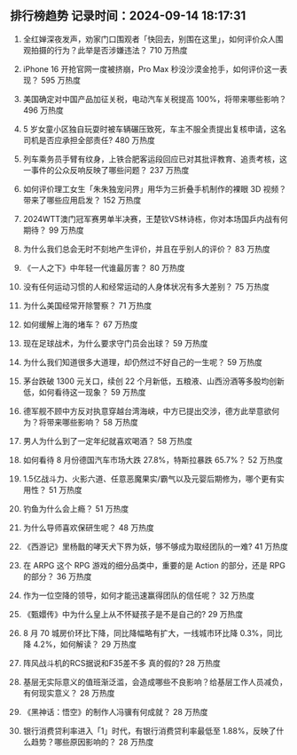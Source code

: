 
## 排行榜趋势 记录时间：2024-09-14 18:17:31
  
  1. 全红婵深夜发声，劝家门口围观者「快回去，别围在这里」，如何评价众人围观拍摄的行为？此举是否涉嫌违法？ 710 万热度
    
  2. iPhone 16 开抢官网一度被挤崩，Pro Max 秒没沙漠金抢手，如何评价这一表现？ 595 万热度
    
  3. 美国确定对中国产品加征关税，电动汽车关税提高 100%，将带来哪些影响？ 496 万热度
    
  4. 5 岁女童小区独自玩耍时被车辆碾压致死，车主不服全责提出复核申请，这名司机是否应承担全部责任? 480 万热度
    
  5. 列车乘务员手臂有纹身，上铁合肥客运段回应已对其批评教育、追责考核，这一事件的公众反响反映了哪些问题？ 237 万热度
    
  6. 如何评价理工女生「朱朱独宠问界」用华为三折叠手机制作的裸眼 3D 视频？带来了哪些应用启发？ 152 万热度
    
  7. 2024WTT澳门冠军赛男单半决赛，王楚钦VS林诗栋，你对本场国乒内战有何期待？ 99 万热度
    
  8. 为什么我们总会无时不刻地产生评价，并且在乎别人的评价？ 83 万热度
    
  9. 《一人之下》中年轻一代谁最厉害？ 80 万热度
    
  10. 没有任何运动习惯的人和经常运动的人身体状况有多大差别？ 75 万热度
    
  11. 为什么美国经常开除警察？ 71 万热度
    
  12. 如何缓解上海的堵车？ 67 万热度
    
  13. 现在足球战术，为什么要求守门员会出球？ 59 万热度
    
  14. 为什么我们知道很多大道理，却仍然过不好自己的一生呢？ 59 万热度
    
  15. 茅台跌破 1300 元关口，续创 22 个月新低，五粮液、山西汾酒等多股均创新低，如何看待这一现象？ 59 万热度
    
  16. 德军舰不顾中方反对执意穿越台湾海峡，中方已提出交涉，德方此举意欲何为？将带来哪些影响？ 58 万热度
    
  17. 男人为什么到了一定年纪就喜欢喝酒？ 58 万热度
    
  18. 如何看待 8 月份德国汽车市场大跌 27.8%，特斯拉暴跌 65.7%？ 52 万热度
    
  19. 1.5亿战斗力、火影六道、任意恶魔果实/霸气以及元婴后期修为，哪个更有实用性？ 51 万热度
    
  20. 钓鱼为什么会上瘾？ 51 万热度
    
  21. 为什么导师喜欢保研生呢？ 48 万热度
    
  22. 《西游记》里杨戬的哮天犬下界为妖，够不够成为取经团队的一难? 41 万热度
    
  23. 在 ARPG 这个 RPG 游戏的细分品类中，重要的是 Action 的部分，还是 RPG 的部分？ 36 万热度
    
  24. 作为一位空降的领导，如何才能迅速赢得团队的信任呢？ 32 万热度
    
  25. 《甄嬛传》中为什么皇上从不怀疑孩子是不是自己的? 29 万热度
    
  26. 8 月 70 城房价环比下降，同比降幅略有扩大，一线城市环比降 0.3%，同比降 4.2%，如何解读？ 29 万热度
    
  27. 阵风战斗机的RCS据说和F35差不多 真的假的? 28 万热度
    
  28. 基层无实际意义的值班渐泛滥，会造成哪些不良影响？给基层工作人员减负，有何现实意义？ 28 万热度
    
  29. 《黑神话：悟空》的制作人冯骥有何成就？ 28 万热度
    
  30. 银行消费贷利率进入「1」时代，有银行消费贷利率最低至 1.88%，反映了什么趋势？哪些原因影响的？ 28 万热度
    